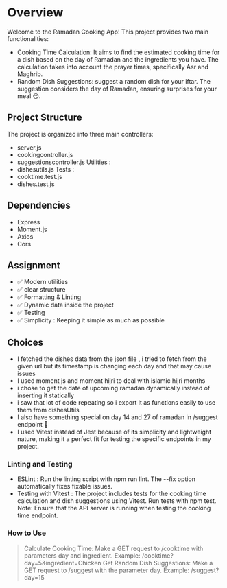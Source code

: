 # Overview
Welcome to the Ramadan Cooking App! This project provides two main functionalities:
- Cooking Time Calculation:
It aims to find the estimated cooking time for a dish based on the day of Ramadan and the ingredients you have. The calculation takes into account the prayer times, specifically Asr and Maghrib.
- Random Dish Suggestions:
 suggest a random dish for your iftar. The suggestion considers the day of Ramadan, ensuring surprises for your meal 😏.

## Project Structure
The project is organized into three main controllers:
 - server.js
 - cookingcontroller.js
 - suggestionscontroller.js
Utilities :
  - dishesutils.js
Tests :
  - cooktime.test.js
  - dishes.test.js

## Dependencies

- Express
- Moment.js
- Axios
- Cors

## Assignment

- ✅ Modern utilities
- ✅ clear structure
- ✅ Formatting & Linting
- ✅ Dynamic data inside the project
- ✅ Testing
- ✅ Simplicity : Keeping it simple as much as possible

## Choices

- I fetched the dishes data from the json file , i tried to fetch from the given url but its timestamp is changing each day and that may cause issues 
- I used moment js and moment hijri to deal with islamic hijri months
- i chose to get the date of upcoming ramadan dynamically instead of inserting it statically
- i saw that lot of code repeating so i export it as functions easily to use them from dishesUtils 
- I also have something special on day 14 and 27 of ramadan in /suggest endpoint 🎁 
- I used Vitest instead of Jest because of its simplicity and lightweight nature, making it a perfect fit for testing the specific endpoints in my project.


### Linting and Testing
- ESLint :
  Run the linting script with npm run lint. The --fix option automatically fixes fixable issues.
- Testing with Vitest :
  The project includes tests for the cooking time calculation and dish suggestions using Vitest. 
  Run tests with npm test. Note: Ensure that the API server is running when testing the cooking time endpoint.

### How to Use

> Calculate Cooking Time: 
 Make a GET request to /cooktime with parameters day and ingredient. Example: /cooktime?day=5&ingredient=Chicken
> Get Random Dish Suggestions: 
 Make a GET request to /suggest with the parameter day. Example: /suggest?day=15